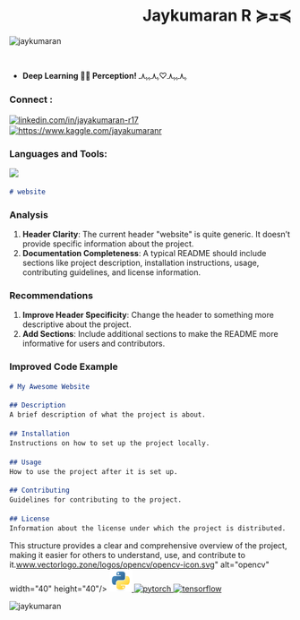 
<h1 align="right">Jaykumaran R ≽ܫ≼</h1>

<!-- <img align = "right" alt="Coding" width="400" src="https://s.yimg.com/ny/api/res/1.2/SgbY9M0ED4pTGQ7U6MaEnw--/YXBwaWQ9aGlnaGxhbmRlcjt3PTcwNTtoPTM5NztjZj13ZWJw/https://s.yimg.com/os/creatr-uploaded-images/2023-06/fff63b50-0943-11ee-a9dd-649a2dab66a0"> -->
<p align="left"> <img src="https://komarev.com/ghpvc/?username=jaykumaran&label=Profile%20views&color=0e75b6&style=flat" alt="jaykumaran" /> </p>

<p align="left"> <a href="https://twitter.com/" target="blank"><img src="https://img.shields.io/twitter/follow/?logo=twitter&style=for-the-badge" alt="" /></a> </p>

- **Deep Learning 🐬🌊 Perception!** ﮩ٨ـﮩﮩ٨ـ♡ﮩ٨ـﮩﮩ٨ـ


<h3 align="left">Connect :</h3>
<p align="left">
  <a href="https://linkedin.com/in/jayakumaran-r17" target="_blank"><img align="center" src="https://raw.githubusercontent.com/rahuldkjain/github-profile-readme-generator/master/src/images/icons/Social/linked-in-alt.svg" alt="linkedin.com/in/jayakumaran-r17" height="30" width="40" /></a>
  <a href="https://www.kaggle.com/jayakumaranr" target="_blank"><img align="center" src="https://raw.githubusercontent.com/rahuldkjain/github-profile-readme-generator/master/src/images/icons/Social/kaggle.svg" alt="https://www.kaggle.com/jayakumaranr" height="30" width="40" /></a>
</p>



<h3 align="left">Languages and Tools:</h3>
<p align="left">  <a href="https://www.mongodb.com/" target="_blank" rel="noreferrer"> <a href="https://opencv.org/" target="_blank" rel="noreferrer"> <img src="https://
  
  The provided snippet is a Markdown header for a README file. Here is the snippet:

```markdown
# website
```

### Analysis
1. **Header Clarity**: The current header "website" is quite generic. It doesn’t provide specific information about the project.
2. **Documentation Completeness**: A typical README should include sections like project description, installation instructions, usage, contributing guidelines, and license information.

### Recommendations
1. **Improve Header Specificity**: Change the header to something more descriptive about the project.
2. **Add Sections**: Include additional sections to make the README more informative for users and contributors.

### Improved Code Example

```markdown
# My Awesome Website

## Description
A brief description of what the project is about.

## Installation
Instructions on how to set up the project locally.

## Usage
How to use the project after it is set up.

## Contributing
Guidelines for contributing to the project.

## License
Information about the license under which the project is distributed.
```

This structure provides a clear and comprehensive overview of the project, making it easier for others to understand, use, and contribute to it.www.vectorlogo.zone/logos/opencv/opencv-icon.svg" 
  alt="opencv" width="40" height="40"/> </a>  <a href="https://www.python.org" target="_blank" rel="noreferrer"> <img src="https://raw.githubusercontent.com/devicons/devicon/master/icons/python/python-original.svg" alt="python" width="40" height="40"/> </a> <a href="https://pytorch.org/" target="_blank" rel="noreferrer"> <img src="https://www.vectorlogo.zone/logos/pytorch/pytorch-icon.svg" alt="pytorch" width="40" height="40"/> </a>   <a href="https://www.tensorflow.org" target="_blank" rel="noreferrer"> <img src="https://www.vectorlogo.zone/logos/tensorflow/tensorflow-icon.svg" alt="tensorflow" width="40" height="40"/> </a>  </p>

<div style="display: flex; justify-content: space-between;">
  <img align="center" src="https://github-readme-stats.vercel.app/api/top-langs?username=jaykumaran&show_icons=true&locale=en&layout=compact" alt="jaykumaran" style="flex: 1;">
<!--   <img align="center" src="https://github-readme-stats.vercel.app/api?username=jaykumaran&show_icons=true&locale=en" alt="jaykumaran" style="flex: 1;"> -->
 
</div>

<!-- <img src="https://freight.cargo.site/t/original/i/38fa54e0c4e7d757054252850f4f5ea41e702d9fbaec5b9763d7781f57e79c7f/SylviaBoomerYang_helloworld4.gif" > -->
<!-- <p align="center">
  <a href="https://jaykumaran.io">
    <img src="https://freight.cargo.site/t/original/i/38fa54e0c4e7d757054252850f4f5ea41e702d9fbaec5b9763d7781f57e79c7f/SylviaBoomerYang_helloworld4.gif" alt="MasterHead">
  </a>#large 
</p> -->

